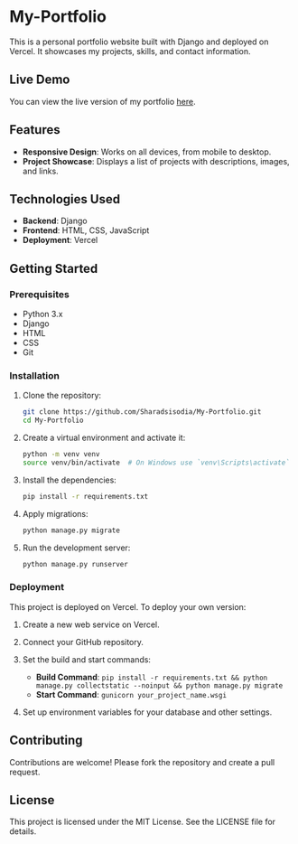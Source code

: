 # My-Portfolio
This is a personal portfolio website built with Django and deployed on Vercel. It showcases my projects, skills, and contact information.

## Live Demo

You can view the live version of my portfolio [here](https://portfoili-amber.vercel.app/).


## Features

- **Responsive Design**: Works on all devices, from mobile to desktop.
- **Project Showcase**: Displays a list of projects with descriptions, images, and links.

## Technologies Used

- **Backend**: Django
- **Frontend**: HTML, CSS, JavaScript
- **Deployment**: Vercel

## Getting Started

### Prerequisites

- Python 3.x
- Django
- HTML
- CSS
- Git

### Installation

1. Clone the repository:
    ```bash
    git clone https://github.com/Sharadsisodia/My-Portfolio.git
    cd My-Portfolio
    ```

2. Create a virtual environment and activate it:
    ```bash
    python -m venv venv
    source venv/bin/activate  # On Windows use `venv\Scripts\activate`
    ```

3. Install the dependencies:
    ```bash
    pip install -r requirements.txt
    ```

4. Apply migrations:
    ```bash
    python manage.py migrate
    ```

5. Run the development server:
    ```bash
    python manage.py runserver
    ```

### Deployment

This project is deployed on Vercel. To deploy your own version:

1. Create a new web service on Vercel.
2. Connect your GitHub repository.
3. Set the build and start commands:
    - **Build Command**: `pip install -r requirements.txt && python manage.py collectstatic --noinput && python manage.py migrate`
    - **Start Command**: `gunicorn your_project_name.wsgi`

4. Set up environment variables for your database and other settings.

## Contributing

Contributions are welcome! Please fork the repository and create a pull request.

## License

This project is licensed under the MIT License. See the LICENSE file for details.

